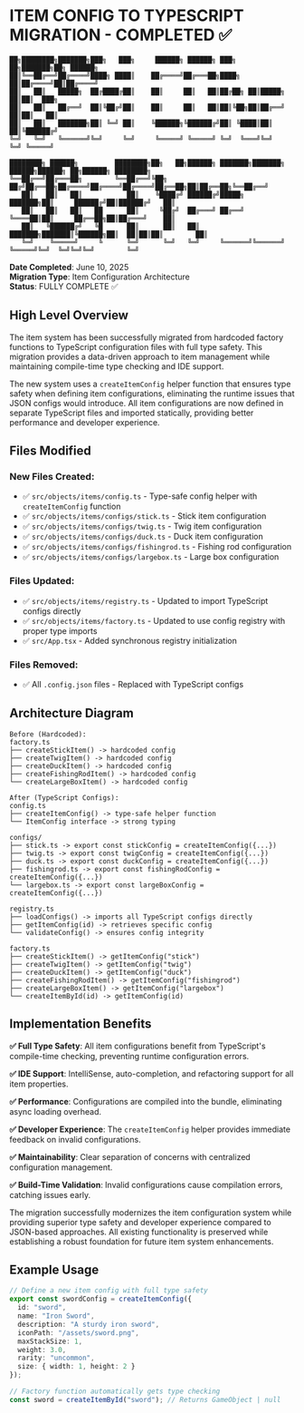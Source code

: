 # ITEM CONFIG TO TYPESCRIPT MIGRATION - COMPLETED ✅

```
██╗████████╗███████╗███╗   ███╗     ██████╗ ██████╗ ███╗   ██╗███████╗██╗ ██████╗ 
██║╚══██╔══╝██╔════╝████╗ ████║    ██╔════╝██╔═══██╗████╗  ██║██╔════╝██║██╔════╝ 
██║   ██║   █████╗  ██╔████╔██║    ██║     ██║   ██║██╔██╗ ██║█████╗  ██║██║  ███╗
██║   ██║   ██╔══╝  ██║╚██╔╝██║    ██║     ██║   ██║██║╚██╗██║██╔══╝  ██║██║   ██║
██║   ██║   ███████╗██║ ╚═╝ ██║    ╚██████╗╚██████╔╝██║ ╚████║██║     ██║╚██████╔╝
╚═╝   ╚═╝   ╚══════╝╚═╝     ╚═╝     ╚═════╝ ╚═════╝ ╚═╝  ╚═══╝╚═╝     ╚═╝ ╚═════╝ 
                                                                                    
████████╗ ██████╗         ████████╗██╗   ██╗██████╗ ███████╗███████╗ ██████╗██████╗ ██╗██████╗ ████████╗
╚══██╔══╝██╔═══██╗        ╚══██╔══╝╚██╗ ██╔╝██╔══██╗██╔════╝██╔════╝██╔════╝██╔══██╗██║██╔══██╗╚══██╔══╝
   ██║   ██║   ██║           ██║    ╚████╔╝ ██████╔╝█████╗  ███████╗██║     ██████╔╝██║██████╔╝   ██║   
   ██║   ██║   ██║   ██      ██║     ╚██╔╝  ██╔═══╝ ██╔══╝  ╚════██║██║     ██╔══██╗██║██╔═══╝    ██║   
   ██║   ╚██████╔╝   ╚█      ██║      ██║   ██║     ███████╗███████║╚██████╗██║  ██║██║██║        ██║   
   ╚═╝    ╚═════╝     ╚      ╚═╝      ╚═╝   ╚═╝     ╚══════╝╚══════╝ ╚═════╝╚═╝  ╚═╝╚═╝╚═╝        ╚═╝   
```

**Date Completed**: June 10, 2025  
**Migration Type**: Item Configuration Architecture  
**Status**: FULLY COMPLETE ✅

## High Level Overview

The item system has been successfully migrated from hardcoded factory functions to TypeScript configuration files with full type safety. This migration provides a data-driven approach to item management while maintaining compile-time type checking and IDE support.

The new system uses a `createItemConfig` helper function that ensures type safety when defining item configurations, eliminating the runtime issues that JSON configs would introduce. All item configurations are now defined in separate TypeScript files and imported statically, providing better performance and developer experience.

## Files Modified

### New Files Created:
- ✅ `src/objects/items/config.ts` - Type-safe config helper with `createItemConfig` function
- ✅ `src/objects/items/configs/stick.ts` - Stick item configuration  
- ✅ `src/objects/items/configs/twig.ts` - Twig item configuration
- ✅ `src/objects/items/configs/duck.ts` - Duck item configuration
- ✅ `src/objects/items/configs/fishingrod.ts` - Fishing rod configuration
- ✅ `src/objects/items/configs/largebox.ts` - Large box configuration

### Files Updated:
- ✅ `src/objects/items/registry.ts` - Updated to import TypeScript configs directly
- ✅ `src/objects/items/factory.ts` - Updated to use config registry with proper type imports
- ✅ `src/App.tsx` - Added synchronous registry initialization

### Files Removed:
- ✅ All `.config.json` files - Replaced with TypeScript configs

## Architecture Diagram

```
Before (Hardcoded):
factory.ts
├── createStickItem() -> hardcoded config
├── createTwigItem() -> hardcoded config
├── createDuckItem() -> hardcoded config
├── createFishingRodItem() -> hardcoded config
└── createLargeBoxItem() -> hardcoded config

After (TypeScript Configs):
config.ts
├── createItemConfig() -> type-safe helper function
└── ItemConfig interface -> strong typing

configs/
├── stick.ts -> export const stickConfig = createItemConfig({...})
├── twig.ts -> export const twigConfig = createItemConfig({...})
├── duck.ts -> export const duckConfig = createItemConfig({...})
├── fishingrod.ts -> export const fishingRodConfig = createItemConfig({...})
└── largebox.ts -> export const largeBoxConfig = createItemConfig({...})

registry.ts
├── loadConfigs() -> imports all TypeScript configs directly
├── getItemConfig(id) -> retrieves specific config
└── validateConfig() -> ensures config integrity

factory.ts
├── createStickItem() -> getItemConfig("stick")
├── createTwigItem() -> getItemConfig("twig")
├── createDuckItem() -> getItemConfig("duck")
├── createFishingRodItem() -> getItemConfig("fishingrod")
├── createLargeBoxItem() -> getItemConfig("largebox")
└── createItemById(id) -> getItemConfig(id)
```

## Implementation Benefits

**✅ Full Type Safety**: All item configurations benefit from TypeScript's compile-time checking, preventing runtime configuration errors.

**✅ IDE Support**: IntelliSense, auto-completion, and refactoring support for all item properties.

**✅ Performance**: Configurations are compiled into the bundle, eliminating async loading overhead.

**✅ Developer Experience**: The `createItemConfig` helper provides immediate feedback on invalid configurations.

**✅ Maintainability**: Clear separation of concerns with centralized configuration management.

**✅ Build-Time Validation**: Invalid configurations cause compilation errors, catching issues early.

The migration successfully modernizes the item configuration system while providing superior type safety and developer experience compared to JSON-based approaches. All existing functionality is preserved while establishing a robust foundation for future item system enhancements.

## Example Usage

```typescript
// Define a new item config with full type safety
export const swordConfig = createItemConfig({
  id: "sword",
  name: "Iron Sword", 
  description: "A sturdy iron sword",
  iconPath: "/assets/sword.png",
  maxStackSize: 1,
  weight: 3.0,
  rarity: "uncommon",
  size: { width: 1, height: 2 }
});

// Factory function automatically gets type checking
const sword = createItemById("sword"); // Returns GameObject | null
```
